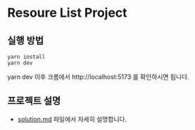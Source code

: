 # Resoure List Project

## 실행 방법

```
yarn install
yarn dev
```

yarn dev 이후 크롬에서 http://localhost:5173 를 확인하시면 됩니다.

## 프로젝트 설명

- [solution.md](./solution.md) 파일에서 자세히 설명합니다.
